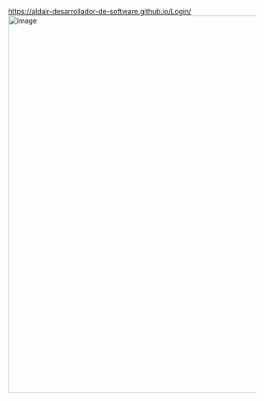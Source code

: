 https://aldair-desarrollador-de-software.github.io/Login/
<img width="1366" height="768" alt="image" src="https://github.com/user-attachments/assets/ba512e00-0964-4fef-9750-1ee03fa9dba5" />
